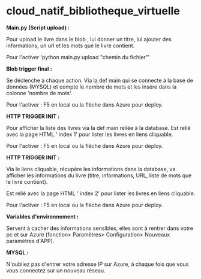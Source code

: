 # cloud_natif_bibliotheque_virtuelle


**Main.py (Script upload) :**

Pour upload le livre dans le blob , lui donner un titre, lui ajouter des informations, un url et les mots que le livre contient.

Pour l'activer 'python main.py upload "chemin du fichier"'




**Blob trigger final :**

Se déclenche à chaque action. Via la def main qui se connecte à la base de données (MYSQL) et compte le nombre de mots et les insère dans la colonne 'nombre de mots'.

Pour l'activer : F5 en local ou la flèche dans Azure pour deploy.






**HTTP TRIGGER INIT :**

Pour afficher la liste des livres via la def main reliée à la database. Est relié avec la page HTML ' index 1' pour lister les livres en liens cliquable.

Pour l'activer : F5 en local ou la flèche dans Azure pour deploy.






**HTTP TRIGGER INIT :**

Via le liens cliquable, récupère les informations dans la database, va afficher les informations du livre (titre, informations, URL, liste de mots que le livre contient).

Est relié avec la page HTML ' index 2' pour lister les livres en liens cliquable.

Pour l'activer : F5 en local ou la flèche dans Azure pour deploy.






**Variables d'environnement :**

Servent à cacher des informations sensibles, elles sont à rentrer dans votre pc et sur Azure (fonction> Paramètres> Configuration> Nouveaux paramètres d'APP).

**MYSQL :**

N'oubliez pas d'entrer votre adresse IP sur Azure, à chaque fois que vous vous connectez sur un nouveau réseau.
